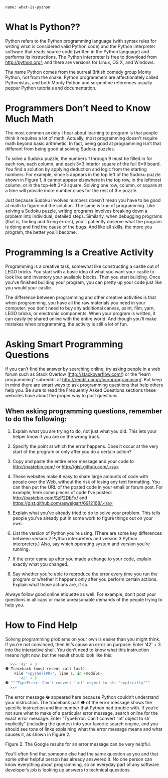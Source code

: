 ```ngMeta
name: what-is-python
```
# What Is Python??

Python refers to the Python programming language (with syntax rules for writing what is considered valid Python code) and the Python interpreter software that reads source code (written in the Python language) and performs its instructions. The Python interpreter is free to download from http://python.org/, and there are versions for Linux, OS X, and Windows.

The name Python comes from the surreal British comedy group Monty Python, not from the snake. Python programmers are affectionately called Pythonistas, and both Monty Python and serpentine references usually pepper Python tutorials and documentation.

# Programmers Don’t Need to Know Much Math

The most common anxiety I hear about learning to program is that people think it requires a lot of math. Actually, most programming doesn’t require math beyond basic arithmetic. In fact, being good at programming isn’t that different from being good at solving Sudoku puzzles.

To solve a Sudoku puzzle, the numbers 1 through 9 must be filled in for each row, each column, and each 3×3 interior square of the full 9×9 board. You find a solution by applying deduction and logic from the starting numbers. For example, since 5 appears in the top left of the Sudoku puzzle shown in Figure 1, it cannot appear elsewhere in the top row, in the leftmost column, or in the top-left 3×3 square. Solving one row, column, or square at a time will provide more number clues for the rest of the puzzle.


Just because Sudoku involves numbers doesn’t mean you have to be good at math to figure out the solution. The same is true of programming. Like solving a Sudoku puzzle, writing programs involves breaking down a problem into individual, detailed steps. Similarly, when debugging programs (that is, finding and fixing errors), you’ll patiently observe what the program is doing and find the cause of the bugs. And like all skills, the more you program, the better you’ll become.


# Programming Is a Creative Activity

Programming is a creative task, somewhat like constructing a castle out of LEGO bricks. You start with a basic idea of what you want your castle to look like and inventory your available blocks. Then you start building. Once you’ve finished building your program, you can pretty up your code just like you would your castle.

The difference between programming and other creative activities is that when programming, you have all the raw materials you need in your computer; you don’t need to buy any additional canvas, paint, film, yarn, LEGO bricks, or electronic components. When your program is written, it can easily be shared online with the entire world. And though you’ll make mistakes when programming, the activity is still a lot of fun.

# Asking Smart Programming Questions

If you can’t find the answer by searching online, try asking people in a web forum such as Stack Overlow (http://stackoverflow.com/) or the “learn programming” subreddit at http://reddit.com/r/learnprogramming/. But keep in mind there are smart ways to ask programming questions that help others help you. Be sure to read the Frequently Asked Questions sections these websites have about the proper way to post questions.

## When asking programming questions, remember to do the following:

1. Explain what you are trying to do, not just what you did. This lets your helper know if you are on the wrong track.

2. Specify the point at which the error happens. Does it occur at the very start of the program or only after you do a certain action?

3. Copy and paste the entire error message and your code to <span><a href="http://pastebin.com/">http://pastebin.com/</a></span> or <span><a href="http://gist.github.com/.">http://gist.github.com/.</a></span>

4. These websites make it easy to share large amounts of code with people over the Web, without the risk of losing any text formatting. You can then put the URL of the posted code in your email or forum post. For example, here some pieces of code I’ve posted:<span><a href=" http://pastebin.com/SzP2DbFx/"> http://pastebin.com/SzP2DbFx/</a></span> and <span><a href="https://gist.github.com/asweigart/6912168/.">https://gist.github.com/asweigart/6912168/.</a></span>

5. Explain what you’ve already tried to do to solve your problem. This tells people you’ve already put in some work to figure things out on your own.

6. List the version of Python you’re using. (There are some key differences between version 2 Python interpreters and version 3 Python interpreters.) Also, say which operating system and version you’re running.

7. If the error came up after you made a change to your code, explain exactly what you changed.

8. Say whether you’re able to reproduce the error every time you run the program or whether it happens only after you perform certain actions. Explain what those actions are, if so.

Always follow good online etiquette as well. For example, don’t post your questions in all caps or make unreasonable demands of the people trying to help you.

# How to Find Help

Solving programming problems on your own is easier than you might think. If you’re not convinced, then let’s cause an error on purpose: Enter '42' + 3 into the interactive shell. You don’t need to know what this instruction means right now, but the result should look like this:

```python
  >>> '42' + 3
❶ Traceback (most recent call last):
    File "<pyshell#0>", line 1, in <module>
      '42' + 3
❷ """TypeError: Can't convert 'int' object to str "implicitly"""
  >>>
  ```
The error message ❷ appeared here because Python couldn’t understand your instruction. The traceback part ❶ of the error message shows the specific instruction and line number that Python had trouble with. If you’re not sure what to make of a particular error message, search online for the exact error message. Enter “TypeError: Can’t convert ‘int’ object to str implicitly” (including the quotes) into your favorite search engine, and you should see tons of links explaining what the error message means and what causes it, as shown in Figure 2.


Figure 2. The Google results for an error message can be very helpful.

You’ll often find that someone else had the same question as you and that some other helpful person has already answered it. No one person can know everything about programming, so an everyday part of any software developer’s job is looking up answers to technical questions.






